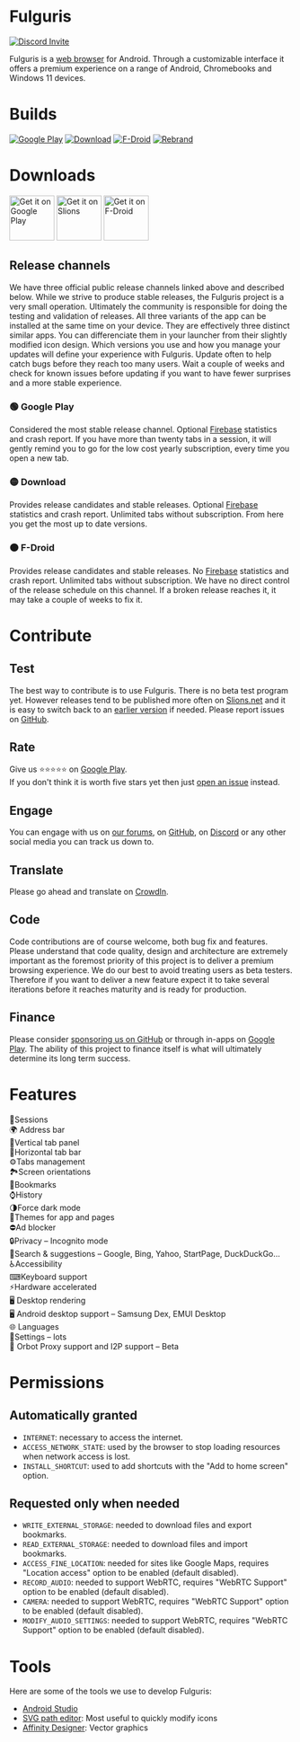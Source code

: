 # Fulguris
[![Discord Invite](https://img.shields.io/discord/828559272752840713?color=%23525dea&label=Chat&logo=discord&logoColor=white)](https://discord.com/invite/7M4Ms5dMZE)

Fulguris is a [web browser] for Android. Through a customizable interface it offers a premium experience on a range of Android, Chromebooks and Windows 11 devices.

# Builds
[![Google Play](https://github.com/Slion/Fulguris/actions/workflows/build-main-fulguris-google-play.yml/badge.svg)](https://github.com/Slion/Fulguris/actions/workflows/build-main-fulguris-google-play.yml)
[![Download](https://github.com/Slion/Fulguris/actions/workflows/build-main-fulguris-download.yml/badge.svg)](https://github.com/Slion/Fulguris/actions/workflows/build-main-fulguris-download.yml)
[![F-Droid](https://github.com/Slion/Fulguris/actions/workflows/build-main-fulguris-fdroid.yml/badge.svg)](https://github.com/Slion/Fulguris/actions/workflows/build-main-fulguris-fdroid.yml)
[![Rebrand](https://github.com/Slion/Fulguris/actions/workflows/build-main-styx.yml/badge.svg)](https://github.com/Slion/Fulguris/actions/workflows/build-main-styx.yml)

# Downloads

[<img src="https://play.google.com/intl/en_us/badges/images/generic/en-play-badge.png"
     alt="Get it on Google Play"
     height="80">](https://play.google.com/store/apps/details?id=net.slions.fulguris.full.playstore)
[<img src="https://slions.net/badge-get-it-on.png"
     alt="Get it on Slions"
     height="80">](http://fulguris.slions.net)
[<img src="https://fdroid.gitlab.io/artwork/badge/get-it-on.png"
     alt="Get it on F-Droid"
     height="80">](https://f-droid.org/packages/net.slions.fulguris.full.fdroid/)

## Release channels
We have three official public release channels linked above and described below. While we strive to produce stable releases, the Fulguris project is a very small operation. Ultimately the community is responsible for doing the testing and validation of releases. All three variants of the app can be installed at the same time on your device. They are effectively three distinct similar apps. You can differenciate them in your launcher from their slightly modified icon design. Which versions you use and how you manage your updates will define your experience with Fulguris. Update often to help catch bugs before they reach too many users. Wait a couple of weeks and check for known issues before updating if you want to have fewer surprises and a more stable experience.

### 🟢 Google Play

Considered the most stable release channel. Optional [Firebase] statistics and crash report.
If you have more than twenty tabs in a session, it will gently remind you to go for the low cost yearly subscription, every time you open a new tab.

### 🟡 Download 

Provides release candidates and stable releases. Optional [Firebase] statistics and crash report.
Unlimited tabs without subscription. From here you get the most up to date versions.

### 🟠 F-Droid

Provides release candidates and stable releases. No [Firebase] statistics and crash report. Unlimited tabs without subscription.
We have no direct control of the release schedule on this channel. If a broken release reaches it, it may take a couple of weeks to fix it.


# Contribute

## Test

The best way to contribute is to use Fulguris. There is no beta test program yet. However releases tend to be published more often on [Slions.net] and it is easy to switch back to an [earlier version] if needed.
Please report issues on [GitHub](https://github.com/slion/fulguris/issues).

## Rate

Give us ⭐⭐⭐⭐⭐ on [Google Play].  
If you don't think it is worth five stars yet then just [open an issue](https://github.com/slion/fulguris/issues) instead. 

## Engage

You can engage with us on [our forums], on [GitHub](https://github.com/slion/fulguris/issues), on [Discord] or any other social media you can track us down to.

## Translate

Please go ahead and translate on [CrowdIn](https://crowdin.com/project/fulguris-web-browser).

## Code
Code contributions are of course welcome, both bug fix and features.
Please understand that code quality, design and architecture are extremely important as the foremost priority of this project is to deliver a premium browsing experience.
We do our best to avoid treating users as beta testers. Therefore if you want to deliver a new feature expect it to take several iterations before it reaches maturity and is ready for production.

## Finance

Please consider [sponsoring us on GitHub](https://github.com/sponsors/Slion) or through in-apps on [Google Play].
The ability of this project to finance itself is what will ultimately determine its long term success.

# Features
📑Sessions  
🌍 Address bar  
🚦Vertical tab panel  
🚥Horizontal tab bar  
⚙Tabs management  
🏞Screen orientations  
🔖Bookmarks  
⌚History  
🌗Force dark mode  
🎨Themes for app and pages  
⛔Ad blocker  
🔒Privacy – Incognito mode  
🔎Search & suggestions – Google, Bing, Yahoo, StartPage, DuckDuckGo…  
♿Accessibility  
⌨Keyboard support  
⚡Hardware accelerated  
🖥️ Desktop rendering  
🖥️ Android desktop support – Samsung Dex, EMUI Desktop  
🌐 Languages  
🔧Settings – lots  
📶 Orbot Proxy support and I2P support – Beta

# Permissions

## Automatically granted
* `INTERNET`: necessary to access the internet.
* `ACCESS_NETWORK_STATE`: used by the browser to stop loading resources when network access is lost.
* `INSTALL_SHORTCUT`: used to add shortcuts with the "Add to home screen" option.

## Requested only when needed
* `WRITE_EXTERNAL_STORAGE`: needed to download files and export bookmarks.
* `READ_EXTERNAL_STORAGE`: needed to download files and import bookmarks.
* `ACCESS_FINE_LOCATION`: needed for sites like Google Maps, requires "Location access" option to be enabled (default disabled).
* `RECORD_AUDIO`: needed to support WebRTC, requires "WebRTC Support" option to be enabled (default disabled).
* `CAMERA`: needed to support WebRTC, requires "WebRTC Support" option to be enabled (default disabled).
* `MODIFY_AUDIO_SETTINGS`: needed to support WebRTC, requires "WebRTC Support" option to be enabled (default disabled).

# Tools

Here are some of the tools we use to develop Fulguris:

* [Android Studio]
* [SVG path editor]: Most useful to quickly modify icons
* [Affinity Designer]: Vector graphics


[slions.net]: https://slions.net/resources/fulguris.10/
[earlier version]: https://slions.net/resources/fulguris.10/history
[Google Play]: https://play.google.com/store/apps/details?id=net.slions.fulguris.full.playstore
[our forums]: https://slions.net
[Discord]: https://discord.com/invite/7M4Ms5dMZE
[Web browser]: https://en.wikipedia.org/wiki/Web_browser
[Firebase]: https://firebase.google.com
[SVG path editor]: https://yqnn.github.io/svg-path-editor/
[Android Studio]: https://developer.android.com/studio
[Affinity Designer]: https://affinity.serif.com/en-us/designer/
